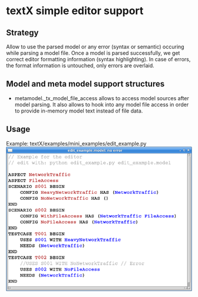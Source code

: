 # textX simple editor support

## Strategy

Allow to use the parsed model or any error (syntax or semantic) occuring
while parsing a model file. Once a model is parsed successfully, we get
correct editor formatting information (syntax highlighting). In case of 
errors, the format information is untouched, only errors are overlaid.


## Model and  meta model support structures

 * metamodel._tx_model_file_access allows to access model sources after
   model parsing. It also allows to hook into any model file access in order
   to provide in-memory model text instead of file data.

## Usage

Example: textX/examples/mini_examples/edit_example.py
![editor example](images/edit_example.png)